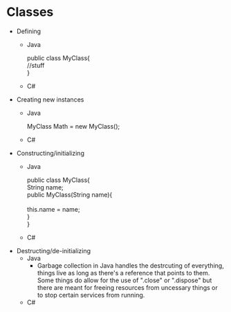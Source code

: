 # Classes
* Defining
  - Java
  
    public class MyClass{<br/>
      //stuff<br/>
    }
    
  - C#
* Creating new instances
  - Java
    
    MyClass Math = new MyClass();
    
  - C#
* Constructing/initializing
  - Java
  
    public class MyClass{<br/> 
      String name;<br/>
      public MyClass(String name){<br/>  
        this.name = name;<br/>
      }<br/>
    }
    
  - C#
* Destructing/de-initializing
  - Java
    * Garbage collection in Java handles the destrcuting of everything, things live as long as there's a reference that points to them. Some things do allow for the use of ".close" or ".dispose" but there are meant for freeing resources from uncessary things or to stop certain services from running. 
  - C#
